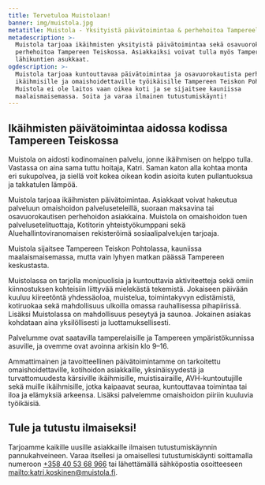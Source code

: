 ```yaml
---
title: Tervetuloa Muistolaan!
banner: img/muistola.jpg
metatitle: Muistola - Yksityistä päivätoimintaa & perhehoitoa Tampereella
metadescription: >-
  Muistola tarjoaa ikäihmisten yksityistä päivätoimintaa sekä osavuorokautista
  perhehoitoa Tampereen Teiskossa. Asiakkaiksi voivat tulla myös Tampereen
  lähikuntien asukkaat.
ogdescription: >-
  Muistola tarjoaa kuntouttavaa päivätoimintaa ja osavuorokautista perhehoitoa
  ikäihmisille ja omaishoidettaville työikäisille Tampereen Teiskon Pohtolassa.
  Muistola ei ole laitos vaan oikea koti ja se sijaitsee kauniissa
  maalaismaisemassa. Soita ja varaa ilmainen tutustumiskäynti!
---
```

## Ikäihmisten päivätoimintaa aidossa kodissa Tampereen Teiskossa

Muistola on aidosti kodinomainen palvelu, jonne ikäihmisen on helppo tulla. Vastassa on aina sama tuttu hoitaja, Katri. Saman katon alla kohtaa monta eri sukupolvea, ja siellä voit kokea oikean kodin asioita kuten pullantuoksua ja takkatulen lämpöä.

Muistola tarjoaa ikäihmisten päivätoimintaa. Asiakkaat voivat hakeutua palveluun omaishoidon palveluseteleillä, suoraan maksavina tai osavuorokautisen perhehoidon asiakkaina. Muistola on omaishoidon tuen palvelusetelituottaja, Kotitorin yhteistyökumppani sekä Aluehallintoviranomaisen rekisteröimä sosiaalipalvelujen tarjoaja.

Muistola sijaitsee Tampereen Teiskon Pohtolassa, kauniissa maalaismaisemassa, mutta vain lyhyen matkan päässä Tampereen keskustasta. 

Muistolassa on tarjolla monipuolisia ja kuntouttavia aktiviteetteja sekä omiin kiinnostuksen kohteisiin liittyvää mielekästä tekemistä. Jokaiseen päivään kuuluu kiireetöntä yhdessäoloa, muistelua, toimintakyvyn edistämistä, kotiruokaa sekä mahdollisuus ulkoilla omassa rauhallisessa pihapiirissä. Lisäksi Muistolassa on mahdollisuus peseytyä ja saunoa. Jokainen asiakas kohdataan aina yksilöllisesti ja luottamuksellisesti.

Palvelumme ovat saatavilla tamperelaisille ja Tampereen ympäristökunnissa asuville, ja ovemme ovat avoinna arkisin klo 9–16.

Ammattimainen ja tavoitteellinen päivätoimintamme on tarkoitettu omaishoidettaville, kotihoidon asiakkaille, yksinäisyydestä ja turvattomuudesta kärsiville ikäihmisille, muistisairaille, AVH-kuntoutujille sekä muille ikäihmisille, jotka kaipaavat seuraa, kuntouttavaa toimintaa tai  iloa ja elämyksiä arkeensa. Lisäksi palvelemme omaishoidon piiriin kuuluvia työikäisiä. 

## Tule ja tutustu ilmaiseksi!

Tarjoamme kaikille uusille asiakkaille ilmaisen tutustumiskäynnin pannukahveineen. Varaa itsellesi ja omaisellesi tutustumiskäynti soittamalla numeroon [+358 40 53 68 966](tel:+358405368966) tai lähettämällä sähköpostia osoitteeseen <mailto:katri.koskinen@muistola.fi>.
